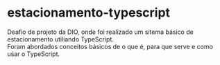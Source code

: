 # estacionamento-typescript
 
Deafio de projeto da DIO, onde foi realizado um sitema básico de estacionamento utiliando TypeScript. <br />
Foram abordados conceitos básicos de o que é, para que serve e como usar o TypeScript.
